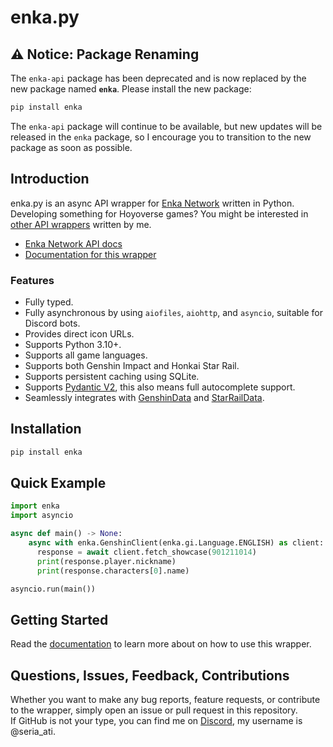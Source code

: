# enka.py

## ⚠️ Notice: Package Renaming

The `enka-api` package has been deprecated and is now replaced by the new package named **`enka`**.
Please install the new package:

```bash
pip install enka
```

The `enka-api` package will continue to be available, but new updates will be released in the `enka` package, so I encourage you to transition to the new package as soon as possible.

## Introduction

enka.py is an async API wrapper for [Enka Network](https://enka.network/) written in Python.  
Developing something for Hoyoverse games? You might be interested in [other API wrappers](https://github.com/seriaati#api-wrappers) written by me.

- [Enka Network API docs](http://api.enka.network/)
- [Documentation for this wrapper](https://gh.seria.moe/enka-py)

### Features

- Fully typed.
- Fully asynchronous by using `aiofiles`, `aiohttp`, and `asyncio`, suitable for Discord bots.
- Provides direct icon URLs.
- Supports Python 3.10+.
- Supports all game languages.
- Supports both Genshin Impact and Honkai Star Rail.
- Supports persistent caching using SQLite.
- Supports [Pydantic V2](https://github.com/pydantic/pydantic), this also means full autocomplete support.
- Seamlessly integrates with [GenshinData](https://gitlab.com/Dimbreath/AnimeGameData) and [StarRailData](https://github.com/Dimbreath/StarRailData).

## Installation

```bash
pip install enka
```

## Quick Example

```py
import enka
import asyncio

async def main() -> None:
    async with enka.GenshinClient(enka.gi.Language.ENGLISH) as client:
      response = await client.fetch_showcase(901211014)
      print(response.player.nickname)
      print(response.characters[0].name)

asyncio.run(main())
```

## Getting Started

Read the [documentation](https://gh.seria.moe/enka-py) to learn more about on how to use this wrapper.

## Questions, Issues, Feedback, Contributions

Whether you want to make any bug reports, feature requests, or contribute to the wrapper, simply open an issue or pull request in this repository.  
If GitHub is not your type, you can find me on [Discord](https://discord.com/invite/b22kMKuwbS), my username is @seria_ati.

